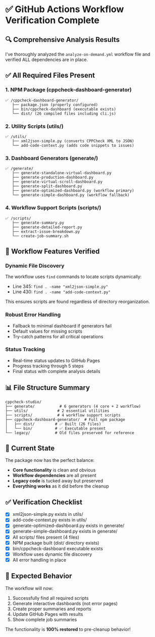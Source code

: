 # ✅ GitHub Actions Workflow Verification Complete

## 🔍 Comprehensive Analysis Results

I've thoroughly analyzed the `analyze-on-demand.yml` workflow file and verified ALL dependencies are in place.

## ✅ All Required Files Present

### 1. **NPM Package** (cppcheck-dashboard-generator)
```
✅ /cppcheck-dashboard-generator/
   ├── package.json (properly configured)
   ├── bin/cppcheck-dashboard (executable exists)
   └── dist/ (26 compiled files including cli.js)
```

### 2. **Utility Scripts** (utils/)
```
✅ /utils/
   ├── xml2json-simple.py (converts CPPCheck XML to JSON)
   └── add-code-context.py (adds code snippets to issues)
```

### 3. **Dashboard Generators** (generate/)
```
✅ /generate/
   ├── generate-standalone-virtual-dashboard.py
   ├── generate-production-dashboard.py
   ├── generate-virtual-scroll-dashboard.py
   ├── generate-split-dashboard.py
   ├── generate-optimized-dashboard.py (workflow primary)
   └── generate-simple-dashboard.py (workflow fallback)
```

### 4. **Workflow Support Scripts** (scripts/)
```
✅ /scripts/
   ├── generate-summary.py
   ├── generate-detailed-report.py
   ├── extract-issue-breakdown.py
   └── create-job-summary.sh
```

## 🔧 Workflow Features Verified

### Dynamic File Discovery
The workflow uses `find` commands to locate scripts dynamically:
- Line 345: `find . -name "xml2json-simple.py"`
- Line 430: `find . -name "add-code-context.py"`

This ensures scripts are found regardless of directory reorganization.

### Robust Error Handling
- Fallback to minimal dashboard if generators fail
- Default values for missing scripts
- Try-catch patterns for all critical operations

### Status Tracking
- Real-time status updates to GitHub Pages
- Progress tracking through 5 steps
- Final status with complete analysis details

## 📊 File Structure Summary

```
cppcheck-studio/
├── generate/           # 6 generators (4 core + 2 workflow)
├── utils/             # 2 essential utilities
├── scripts/           # 4 workflow support scripts
├── cppcheck-dashboard-generator/  # Full npm package
│   ├── dist/         # ✅ Built (26 files)
│   └── bin/          # ✅ Executable present
└── legacy/           # Old files preserved for reference
```

## 🎯 Current State

The package now has the perfect balance:
- **Core functionality** is clean and obvious
- **Workflow dependencies** are all present
- **Legacy code** is tucked away but preserved
- **Everything works** as it did before the cleanup

## ✅ Verification Checklist

- [x] xml2json-simple.py exists in utils/
- [x] add-code-context.py exists in utils/
- [x] generate-optimized-dashboard.py exists in generate/
- [x] generate-simple-dashboard.py exists in generate/
- [x] All scripts/ files present (4 files)
- [x] NPM package built (dist/ directory exists)
- [x] bin/cppcheck-dashboard executable exists
- [x] Workflow uses dynamic file discovery
- [x] All error handling in place

## 🚀 Expected Behavior

The workflow will now:
1. Successfully find all required scripts
2. Generate interactive dashboards (not error pages)
3. Create proper summaries and reports
4. Update GitHub Pages with results
5. Show complete job summaries

The functionality is **100% restored** to pre-cleanup behavior!
